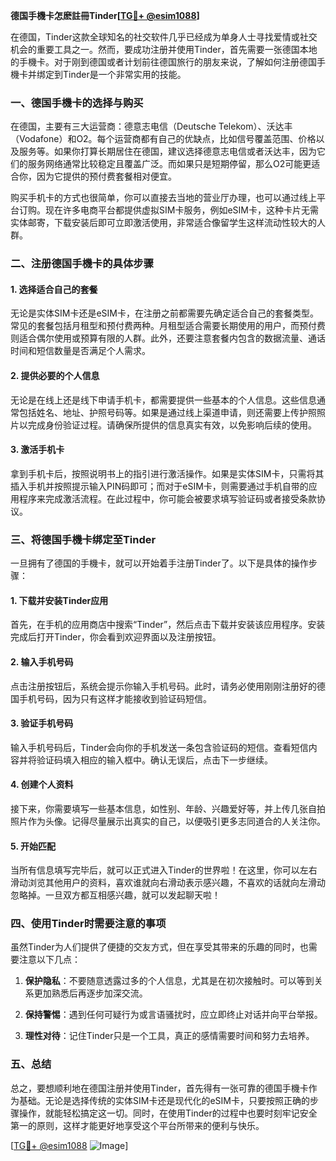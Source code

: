 **德国手機卡怎麽註冊Tinder[[TG💪+ @esim1088](https://t.me/s/esim1088)]**

在德国，Tinder这款全球知名的社交软件几乎已经成为单身人士寻找爱情或社交机会的重要工具之一。然而，要成功注册并使用Tinder，首先需要一张德国本地的手機卡。对于刚到德国或者计划前往德国旅行的朋友来说，了解如何注册德国手機卡并绑定到Tinder是一个非常实用的技能。

### 一、德国手機卡的选择与购买

在德国，主要有三大运营商：德意志电信（Deutsche Telekom）、沃达丰（Vodafone）和O2。每个运营商都有自己的优缺点，比如信号覆盖范围、价格以及服务等。如果你打算长期居住在德国，建议选择德意志电信或者沃达丰，因为它们的服务网络通常比较稳定且覆盖广泛。而如果只是短期停留，那么O2可能更适合你，因为它提供的预付费套餐相对便宜。

购买手机卡的方式也很简单，你可以直接去当地的营业厅办理，也可以通过线上平台订购。现在许多电商平台都提供虚拟SIM卡服务，例如eSIM卡，这种卡片无需实体邮寄，下载安装后即可立即激活使用，非常适合像留学生这样流动性较大的人群。

### 二、注册德国手機卡的具体步骤

#### 1. 选择适合自己的套餐
无论是实体SIM卡还是eSIM卡，在注册之前都需要先确定适合自己的套餐类型。常见的套餐包括月租型和预付费两种。月租型适合需要长期使用的用户，而预付费则适合偶尔使用或预算有限的人群。此外，还要注意套餐内包含的数据流量、通话时间和短信数量是否满足个人需求。

#### 2. 提供必要的个人信息
无论是在线上还是线下申请手机卡，都需要提供一些基本的个人信息。这些信息通常包括姓名、地址、护照号码等。如果是通过线上渠道申请，则还需要上传护照照片以完成身份验证过程。请确保所提供的信息真实有效，以免影响后续的使用。

#### 3. 激活手机卡
拿到手机卡后，按照说明书上的指引进行激活操作。如果是实体SIM卡，只需将其插入手机并按照提示输入PIN码即可；而对于eSIM卡，则需要通过手机自带的应用程序来完成激活流程。在此过程中，你可能会被要求填写验证码或者接受条款协议。

### 三、将德国手機卡绑定至Tinder

一旦拥有了德国的手機卡，就可以开始着手注册Tinder了。以下是具体的操作步骤：

#### 1. 下载并安装Tinder应用
首先，在手机的应用商店中搜索“Tinder”，然后点击下载并安装该应用程序。安装完成后打开Tinder，你会看到欢迎界面以及注册按钮。

#### 2. 输入手机号码
点击注册按钮后，系统会提示你输入手机号码。此时，请务必使用刚刚注册好的德国手机号码，因为只有这样才能接收到验证码短信。

#### 3. 验证手机号码
输入手机号码后，Tinder会向你的手机发送一条包含验证码的短信。查看短信内容并将验证码填入相应的输入框中。确认无误后，点击下一步继续。

#### 4. 创建个人资料
接下来，你需要填写一些基本信息，如性别、年龄、兴趣爱好等，并上传几张自拍照片作为头像。记得尽量展示出真实的自己，以便吸引更多志同道合的人关注你。

#### 5. 开始匹配
当所有信息填写完毕后，就可以正式进入Tinder的世界啦！在这里，你可以左右滑动浏览其他用户的资料，喜欢谁就向右滑动表示感兴趣，不喜欢的话就向左滑动忽略掉。一旦双方都互相感兴趣，就可以发起聊天啦！

### 四、使用Tinder时需要注意的事项

虽然Tinder为人们提供了便捷的交友方式，但在享受其带来的乐趣的同时，也需要注意以下几点：

1. **保护隐私**：不要随意透露过多的个人信息，尤其是在初次接触时。可以等到关系更加熟悉后再逐步加深交流。
   
2. **保持警惕**：遇到任何可疑行为或言语骚扰时，应立即终止对话并向平台举报。
   
3. **理性对待**：记住Tinder只是一个工具，真正的感情需要时间和努力去培养。

### 五、总结

总之，要想顺利地在德国注册并使用Tinder，首先得有一张可靠的德国手機卡作为基础。无论是选择传统的实体SIM卡还是现代化的eSIM卡，只要按照正确的步骤操作，就能轻松搞定这一切。同时，在使用Tinder的过程中也要时刻牢记安全第一的原则，这样才能更好地享受这个平台所带来的便利与快乐。

[[TG💪+ @esim1088](https://t.me/s/esim1088) ![Image](https://i.postimg.cc/4NQfJmqS/Snipaste-2025-05-13-00-14-12.png)]